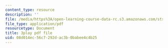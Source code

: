 ```yaml
---
content_type: resource
description: ''
file: /media/https%3A/open-learning-course-data-rc.s3.amazonaws.com/sts-050-the-history-of-mit-spring-2011/08d014ec56c7292dac3b0babee4c4b25_YKT-vSm4Nxw.pdf
file_type: application/pdf
resourcetype: Document
title: 3play pdf file
uid: 08d014ec-56c7-292d-ac3b-0babee4c4b25
---
```

